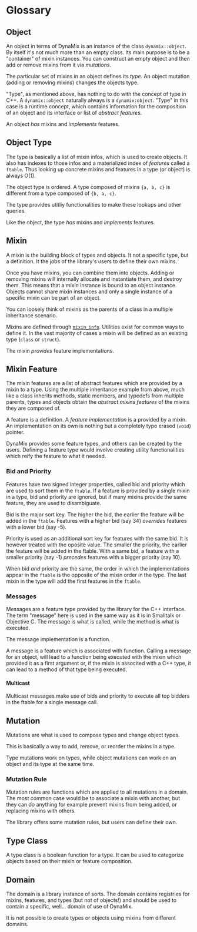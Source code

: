 # Glossary

## Object

An object in terms of DynaMix is an instance of the class `dynamix::object`. By itself it's not much more than an empty class. Its main purpose is to be a "container" of mixin instances. You can construct an empty object and then add or remove mixins from it via *mutations*.

The particular set of mixins in an object defines its *type*. An object mutation (adding or removing mixins) changes the objects type.

"Type", as mentioned above, has nothing to do with the concept of type in C++. A `dynamix::object` naturally always is a `dynamix:object`. "Type" in this case is a runtime concept, which contains information for the composition of an object and its interface or list of *abstract features*.

An object *has* mixins and *implements* features.

## Object Type

The type is basically a list of mixin infos, which is used to create objects. It also has indexes to those infos and a materialized index of *features* called a `ftable`. Thus looking up concrete mixins and features in a type (or object) is always O(1).

The object type is ordered. A type composed of mixins `{a, b, c}` is different from a type composed of `{b, a, c}`.

The type provides utitliy functionalities to make these lookups and other queries.

Like the object, the type *has* mixins and *implements* features.

## Mixin

A mixin is the building block of types and objects. It not a specific type, but a definition. It the jobs of the library's users to define their own mixins.

Once you have mixins, you can combine them into objects. Adding or removing mixins will internally allocate and instantiate them, and destroy them. This means that a mixin instance is bound to an object instance. Objects cannot share mixin instances and only a single instance of a specific mixin can be part of an object.

You can loosely think of mixins as the parents of a class in a multiple inheritance scenario.

Mixins are defined through [`mixin_info`](../../code/dnmx/mixin_info.h). Utilities exist for common ways to define it. In the vast majority of cases a mixin will be defined as an existing type (`class` or `struct`).

The mixin *provides* feature implementations.

## Mixin Feature

The mixin features are a list of abstract features which are provided by a mixin to a type. Using the multiple inheritance example from above, much like a class inherits methods, static members, and typedefs from multiple parents, types and objects obtain the *abstract mixins features* of the mixins they are composed of.

A feature is a definition. A *feature implementation* is a provided by a mixin. An implementation on its own is nothing but a completely type erased (`void`) pointer.

DynaMix provides some feature types, and others can be created by the users. Defining a feature type would involve creating utility functionalities which reify the feature to what it needed.

### Bid and Priority

Features have two signed integer properties, called bid and priority which are used to sort them in the `ftable`. If a feature is provided by a single mixin in a type, bid and priority are ignored, but if many mixins provide the same feature, they are used to disambiguate.

Bid is the major sort key. The higher the bid, the earlier the feature will be added in the `ftable`. Features with a higher bid (say 34) *overrides* features with a lower bid (say -5).

Priority is used as an additional sort key for features with the same bid. It is however treated with the oposite value. The smaller the priority, the earlier the feature will be added in the ftable. With a same bid, a feature with a smaller priority (say -1) *precedes* features with a bigger priority (say 10).

When bid *and* priority are the same, the order in which the implementations appear in the `ftable` is the opposite of the mixin order in the type. The last mixin in the type will add the first features in the `ftable`.

### Messages

Messages are a feature type provided by the library for the C++ interface. The term "message" here is used in the same way as it is in Smalltalk or Objective C. The message is what is called, while the method is what is executed.

The message implementation is a function.

A message is a feature which is associated with function. Calling a message for an object, will lead to a function being executed with the mixin which provided it as a first argument or, if the mixin is associted with a C++ type, it can lead to a method of that type being executed.

#### Multicast

Multicast messages make use of bids and priority to execute all top bidders in the ftable for a single message call.

## Mutation

Mutations are what is used to compose types and change object types.

This is basically a way to add, remove, or reorder the mixins in a type.

Type mutations work on types, while object mutations can work on an object and its type at the same time.

### Mutation Rule

Mutation rules are functions which are applied to all mutations in a domain. The most common case would be to associate a mixin with another, but they can do anything for example prevent mixins from being added, or replacing mixins with others.

The library offers some mutation rules, but users can define their own.

## Type Class

A type class is a boolean function for a type. It can be used to categorize objects based on their mixin or feature composition.

## Domain

The domain is a library instance of sorts. The domain contains registries for mixins, features, and types (but not of objects!) and should be used to contain a specific, well... domain of use of DynaMix.

It is not possible to create types or objects using mixins from different domains.
